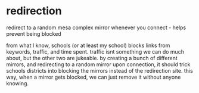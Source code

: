 # redirection
redirect to a random mesa complex mirror whenever you connect - helps prevent being blocked

from what I know, schools (or at least my school) blocks links from keywords, traffic, and time spent. traffic isnt something we can do much about, but the other two are jukeable. by creating a bunch of different mirrors, and redirecting to a random mirror upon connection, it should trick schools districts into blocking the mirrors instead of the redirection site. this way, when a mirror gets blocked, we can just remove it without anyone knowing.
